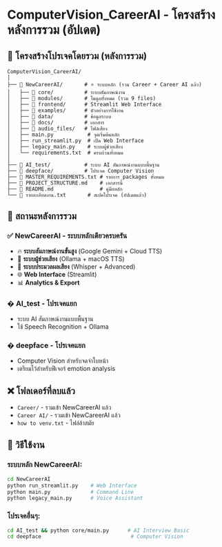 # ComputerVision_CareerAI - โครงสร้างหลังการรวม (อัปเดต)

## 📁 โครงสร้างโปรเจคโดยรวม (หลังการรวม)

```
ComputerVision_CareerAI/
│
├── 📂 NewCareerAI/       # ⭐ ระบบหลัก (รวม Career + Career AI แล้ว)
│   ├── 📂 core/          # ระบบสัมภาษณ์งาน
│   ├── 📂 modules/       # โมดูลทั้งหมด (รวม 9 files)  
│   ├── 📂 frontend/      # Streamlit Web Interface
│   ├── 📂 examples/      # ตัวอย่างการใช้งาน
│   ├── 📂 data/          # ข้อมูลระบบ
│   ├── 📂 docs/          # เอกสาร
│   ├── 📂 audio_files/   # ไฟล์เสียง
│   ├── main.py           # จุดเริ่มต้นหลัก
│   ├── run_streamlit.py  # เปิด Web Interface  
│   ├── legacy_main.py    # ระบบผู้ช่วยเสียง
│   └── requirements.txt  # ครบถ้วนทั้งหมด
│
├── 📂 AI_test/           # ระบบ AI สัมภาษณ์งานแบบพื้นฐาน
├── 📂 deepface/          # โปรเจค Computer Vision 
├── 📄 MASTER_REQUIREMENTS.txt # รายการ packages ทั้งหมด
├── 📄 PROJECT_STRUCTURE.md    # เอกสารนี้
├── 📄 README.md               # คู่มือหลัก
└── 📄 รายละเอียดงาน.txt       # สเปคโปรเจค (อัปเดตแล้ว)
```

## 🎯 สถานะหลังการรวม

### ✅ **NewCareerAI** - ระบบหลักเดียวครบครัน
- 🔥 **ระบบสัมภาษณ์งานขั้นสูง** (Google Gemini + Cloud TTS)
- 💫 **ระบบผู้ช่วยเสียง** (Ollama + macOS TTS) 
- 🎵 **ระบบประมวลผลเสียง** (Whisper + Advanced)
- 🌐 **Web Interface** (Streamlit)
- 📊 **Analytics & Export**

### � **AI_test** - โปรเจคแยก
- ระบบ AI สัมภาษณ์งานแบบพื้นฐาน
- ใช้ Speech Recognition + Ollama

### �️ **deepface** - โปรเจคแยก  
- Computer Vision สำหรับจดจำใบหน้า
- เตรียมไว้สำหรับฟีเจอร์ emotion analysis

## ❌ โฟลเดอร์ที่ลบแล้ว
- `Career/` - รวมเข้า NewCareerAI แล้ว  
- `Career AI/` - รวมเข้า NewCareerAI แล้ว
- `how to venv.txt` - ไฟล์ล้าสมัย

## 🚀 วิธีใช้งาน

### ระบบหลัก NewCareerAI:
```bash
cd NewCareerAI
python run_streamlit.py    # Web Interface
python main.py             # Command Line  
python legacy_main.py      # Voice Assistant
```

### โปรเจคอื่นๆ:
```bash
cd AI_test && python core/main.py      # AI Interview Basic
cd deepface                             # Computer Vision
```
